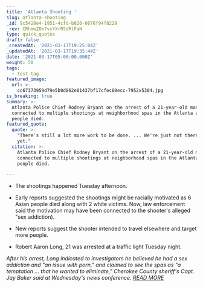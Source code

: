 ```yaml
---
title: 'Atlanta Shooting '
slug: atlanta-shooting
_id: 9c5428e4-1951-4cfd-b820-0876f94f8229
_rev: CRhmwZOx7vxYXrRSdRlFaN
type: quick_quotes
draft: false
_createdAt: '2021-03-17T19:25:04Z'
_updatedAt: '2021-03-17T19:35:44Z'
date: '2021-03-17T05:00:00.000Z'
weight: 50
tags:
  - test tag
featured_image:
  url: >-
    cc67373959d79e5b0d862e01437bf17cfec80ecc-7952x5304.jpg
is_breaking: true
summary: >-
  Atlanta Police Chief Rodney Bryant on the arrest of a 21-year-old man
  connected to multiple shootings at neighborhood spas in the Atlanta area – 8
  people died.
featured_quote:
  quote: >-
    "There's still a lot more work to be done. ... We're just not there as of
    yet."
  citation: >-
    Atlanta Police Chief Rodney Bryant on the arrest of a 21-year-old man
    connected to multiple shootings at neighborhood spas in the Atlanta area – 8
    people died.

---
```

* The shootings happened Tuesday afternoon.  

* Early reports suggested the shootings might be racially motivated as 6 Asian people died along with 2 white victims. Now, law enforcement said the motivation may have been connected to the shooter's alleged "sex addiction).  

* New reports suggest the shooter intended to travel elsewhere and target more people.  

* Robert Aaron Long, 21 was arrested at a traffic light Tuesday night. 

_After his arrest, Long indicated to investigators he believed he had a sex addiction and "an issue with porn," and claimed to see the spas as "a temptation ... that he wanted to eliminate," Cherokee County sheriff's Capt. Jay Baker said at Wednesday's news conference. [READ MORE](https://www.cnn.com/2021/03/17/us/metro-atlanta-shootings-wednesday/index.html)_